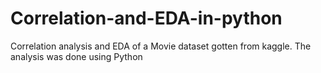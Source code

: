 # Correlation-and-EDA-in-python
Correlation analysis and EDA of a Movie dataset gotten from kaggle. The analysis was done using Python
